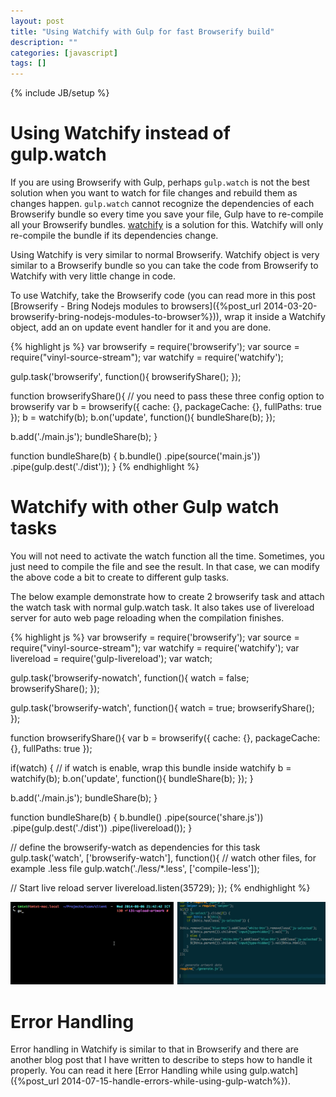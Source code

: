 ```yaml
---
layout: post
title: "Using Watchify with Gulp for fast Browserify build"
description: ""
categories: [javascript]
tags: []
---
```

{% include JB/setup %}

# Using Watchify instead of gulp.watch

If you are using Browserify with Gulp, perhaps `gulp.watch` is not the best
solution when you want to watch for file changes and rebuild them as changes
happen. `gulp.watch` cannot recognize the dependencies of each Browserify bundle
so every time you save your file, Gulp have to re-compile all your Browserify
bundles.
[watchify](https://github.com/substack/watchify) is a solution for this.
Watchify will only re-compile the bundle if its dependencies change.

Using Watchify is very similar to normal Browserify. Watchify object is very
similar to a Browserify bundle so you can take the code from Browserify to
Watchify with very little change in code.

To use Watchify, take the Browserify code (you can read more in this post
[Browserify - Bring Nodejs modules to browsers]({%post_url 2014-03-20-browserify-bring-nodejs-modules-to-browser%})),
wrap it inside a Watchify object, add an on update event handler for it and you
are done.

{% highlight js %}
var browserify = require('browserify');
var source = require("vinyl-source-stream");
var watchify = require('watchify');

gulp.task('browserify', function(){
  browserifyShare();
});

function browserifyShare(){
  // you need to pass these three config option to browserify
  var b = browserify({
    cache: {},
    packageCache: {},
    fullPaths: true
  });
  b = watchify(b);
  b.on('update', function(){
    bundleShare(b);
  });
  
  b.add('./main.js');
  bundleShare(b);
}

function bundleShare(b) {
  b.bundle()
    .pipe(source('main.js'))
    .pipe(gulp.dest('./dist'));
}
{% endhighlight %}

# Watchify with other Gulp watch tasks

You will not need to activate the watch function all the time. Sometimes, you
just need to compile the file and see the result. In that case, we can modify
the above code a bit to create to different gulp tasks.

The below example demonstrate how to create 2 browserify task and attach the
watch task with normal gulp.watch task. It also takes use of livereload server
for auto web page reloading when the compilation finishes.

{% highlight js %}
var browserify = require('browserify');
var source = require("vinyl-source-stream");
var watchify = require('watchify');
var livereload = require('gulp-livereload');
var watch;

gulp.task('browserify-nowatch', function(){
  watch = false;
  browserifyShare();
});

gulp.task('browserify-watch', function(){
  watch = true;
  browserifyShare();
});

function browserifyShare(){
  var b = browserify({
    cache: {},
    packageCache: {},
    fullPaths: true
  });
  
  if(watch) {
    // if watch is enable, wrap this bundle inside watchify
    b = watchify(b);
    b.on('update', function(){
      bundleShare(b);
    });
  }
  
  b.add('./main.js');
  bundleShare(b);
}

function bundleShare(b) {
  b.bundle()
    .pipe(source('share.js'))
    .pipe(gulp.dest('./dist'))
    .pipe(livereload());
}

// define the browserify-watch as dependencies for this task
gulp.task('watch', ['browserify-watch'], function(){
  // watch other files, for example .less file
  gulp.watch('./less/*.less',
             ['compile-less']);

  // Start live reload server
  livereload.listen(35729);
});
{% endhighlight %}

![Watchify](/files/2014-08-06-using-watchify-with-gulp-for-fast-browserify-build/watchify.gif)

# Error Handling

Error handling in Watchify is similar to that in Browserify and there are
another blog post that I have written to describe to steps how to handle it
properly. You can read it here
[Error Handling while using gulp.watch]({%post_url 2014-07-15-handle-errors-while-using-gulp-watch%}).
